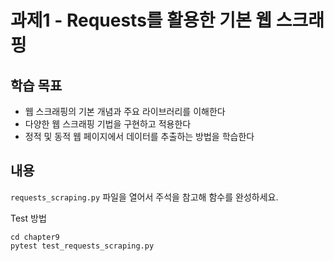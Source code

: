 # 과제1 - Requests를 활용한 기본 웹 스크래핑

## 학습 목표

- 웹 스크래핑의 기본 개념과 주요 라이브러리를 이해한다
- 다양한 웹 스크래핑 기법을 구현하고 적용한다
- 정적 및 동적 웹 페이지에서 데이터를 추출하는 방법을 학습한다

## 내용

`requests_scraping.py` 파일을 열어서 주석을 참고해 함수를 완성하세요.

Test 방법

```shell
cd chapter9
pytest test_requests_scraping.py
```
